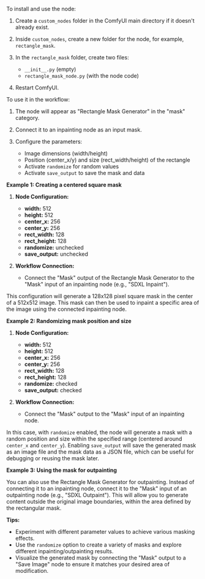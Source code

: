 To install and use the node:

1. Create a `custom_nodes` folder in the ComfyUI main directory if it doesn't already exist.

2. Inside `custom_nodes`, create a new folder for the node, for example, `rectangle_mask`.

3. In the `rectangle_mask` folder, create two files:
    - `__init__.py` (empty)
    - `rectangle_mask_node.py` (with the node code)

4. Restart ComfyUI.

To use it in the workflow:

1. The node will appear as "Rectangle Mask Generator" in the "mask" category.

2. Connect it to an inpainting node as an input mask.

3. Configure the parameters:
    - Image dimensions (width/height)
    - Position (center_x/y) and size (rect_width/height) of the rectangle
    - Activate `randomize` for random values
    - Activate `save_output` to save the mask and data

**Example 1:  Creating a centered square mask**

1. **Node Configuration:**
    *  **width:** 512
    *  **height:** 512
    *  **center_x:** 256 
    *  **center_y:** 256
    *  **rect_width:** 128
    *  **rect_height:** 128
    *  **randomize:** unchecked
    *  **save_output:** unchecked

2. **Workflow Connection:**
    * Connect the "Mask" output of the Rectangle Mask Generator to the "Mask" input of an inpainting node (e.g., "SDXL Inpaint").

This configuration will generate a 128x128 pixel square mask in the center of a 512x512 image. This mask can then be used to inpaint a specific area of the image using the connected inpainting node.

**Example 2: Randomizing mask position and size**

1. **Node Configuration:**
    *  **width:** 512
    *  **height:** 512
    *  **center_x:** 256 
    *  **center_y:** 256
    *  **rect_width:** 128
    *  **rect_height:** 128
    *  **randomize:** checked
    *  **save_output:** checked

2. **Workflow Connection:**
    *  Connect the "Mask" output to the "Mask" input of an inpainting node.

In this case, with `randomize` enabled, the node will generate a mask with a random position and size within the specified range (centered around `center_x` and `center_y`). Enabling `save_output` will save the generated mask as an image file and the mask data as a JSON file, which can be useful for debugging or reusing the mask later.

**Example 3: Using the mask for outpainting**

You can also use the Rectangle Mask Generator for outpainting.  Instead of connecting it to an inpainting node, connect it to the "Mask" input of an outpainting node (e.g., "SDXL Outpaint"). This will allow you to generate content outside the original image boundaries, within the area defined by the rectangular mask.

**Tips:**

* Experiment with different parameter values to achieve various masking effects.
* Use the `randomize` option to create a variety of masks and explore different inpainting/outpainting results.
*  Visualize the generated mask by connecting the "Mask" output to a "Save Image" node to ensure it matches your desired area of modification.


